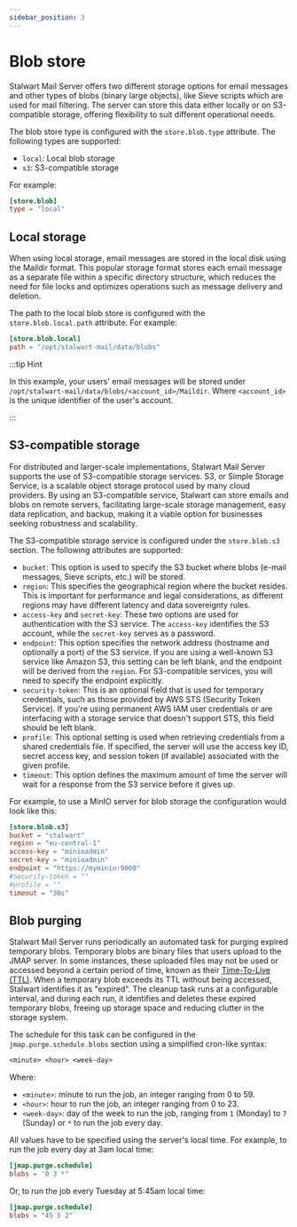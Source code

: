 ```yaml
---
sidebar_position: 3
---
```


# Blob store

Stalwart Mail Server offers two different storage options for email messages and other types of blobs (binary large objects), like Sieve scripts which are used for mail filtering. The server can store this data either locally or on S3-compatible storage, offering flexibility to suit different operational needs.

The blob store type is configured with the `store.blob.type` attribute. The following types are supported:

- `local`: Local blob storage
- `s3`: S3-compatible storage

For example:

```toml
[store.blob]
type = "local"
```

## Local storage

When using local storage, email messages are stored in the local disk using the Maildir format. This popular storage format stores each email message as a separate file within a specific directory structure, which reduces the need for file locks and optimizes operations such as message delivery and deletion.

The path to the local blob store is configured with the `store.blob.local.path` attribute. For example:

```toml
[store.blob.local]
path = "/opt/stalwart-mail/data/blobs"
```

:::tip Hint

In this example, your users' email messages will be stored under `/opt/stalwart-mail/data/blobs/<account_id>/Maildir`. Where `<account_id>` is the unique identifier of the user's account.

:::

## S3-compatible storage

For distributed and larger-scale implementations, Stalwart Mail Server supports the use of S3-compatible storage services. S3, or Simple Storage Service, is a scalable object storage protocol used by many cloud providers. By using an S3-compatible service, Stalwart can store emails and blobs on remote servers, facilitating large-scale storage management, easy data replication, and backup, making it a viable option for businesses seeking robustness and scalability.

The S3-compatible storage service is configured under the `store.blob.s3` section. The following attributes are supported:

- `bucket`: This option is used to specify the S3 bucket where blobs (e-mail messages, Sieve scripts, etc.) will be stored.
- `region`: This specifies the geographical region where the bucket resides. This is important for performance and legal considerations, as different regions may have different latency and data sovereignty rules.
- `access-key` and `secret-key`: These two options are used for authentication with the S3 service. The `access-key` identifies the S3 account, while the `secret-key` serves as a password.
- `endpoint`: This option specifies the network address (hostname and optionally a port) of the S3 service. If you are using a well-known S3 service like Amazon S3, this setting can be left blank, and the endpoint will be derived from the `region`. For S3-compatible services, you will need to specify the endpoint explicitly.
- `security-token`: This is an optional field that is used for temporary credentials, such as those provided by AWS STS (Security Token Service). If you're using permanent AWS IAM user credentials or are interfacing with a storage service that doesn't support STS, this field should be left blank.
- `profile`: This optional setting is used when retrieving credentials from a shared credentials file. If specified, the server will use the access key ID, secret access key, and session token (if available) associated with the given profile.
- `timeout`: This option defines the maximum amount of time the server will wait for a response from the S3 service before it gives up. 

For example, to use a MinIO server for blob storage the configuration would look like this:

```toml
[store.blob.s3]
bucket = "stalwart"
region = "eu-central-1"
access-key = "minioadmin"
secret-key = "minioadmin"
endpoint = "https://myminio:9000"
#security-token = ""
#profile = ""
timeout = "30s"
```

## Blob purging

Stalwart Mail Server runs periodically an automated task for purging expired temporary blobs. Temporary blobs are binary files that users upload to the JMAP server. In some instances, these uploaded files may not be used or accessed beyond a certain period of time, known as their [Time-To-Live (TTL)](/docs/jmap/protocol#upload-limits). When a temporary blob exceeds its TTL without being accessed, Stalwart identifies it as "expired". The cleanup task runs at a configurable interval, and during each run, it identifies and deletes these expired temporary blobs, freeing up storage space and reducing clutter in the storage system.

The schedule for this task can be configured in the `jmap.purge.schedule.blobs` section using a simplified cron-like syntax:

```txt
<minute> <hour> <week-day>
```

Where:

- ``<minute>``: minute to run the job, an integer ranging from 0 to 59.
- ``<hour>``: hour to run the job, an integer ranging from 0 to 23.
- ``<week-day>``: day of the week to run the job, ranging from ``1`` (Monday) to ``7`` (Sunday) or ``*`` to run the job every day. 

All values have to be specified using the server's local time. For example, to run the job every day at 3am local time:

```toml
[jmap.purge.schedule]
blobs = '0 3 *"
```

Or, to run the job every Tuesday at 5:45am local time:

```toml
[jmap.purge.schedule]
blobs = "45 5 2"
```

